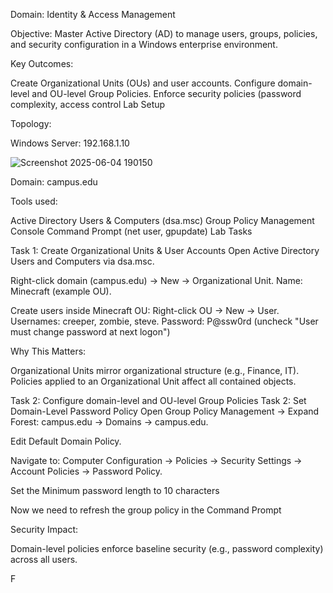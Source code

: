 Domain: Identity & Access Management

Objective: Master Active Directory (AD) to manage users, groups, policies, and security configuration in a Windows enterprise environment.

Key Outcomes:

Create Organizational Units (OUs) and user accounts.
Configure domain-level and OU-level Group Policies.
Enforce security policies (password complexity, access control
Lab Setup

Topology:

Windows Server: 192.168.1.10

![Screenshot 2025-06-04 190150](https://github.com/user-attachments/assets/a0139dda-8440-44fb-a945-a633e4c10682)

Domain: campus.edu


Tools used:

Active Directory Users & Computers (dsa.msc)
Group Policy Management Console
Command Prompt (net user, gpupdate)
Lab Tasks

Task 1: Create Organizational Units & User Accounts
Open Active Directory Users and Computers via dsa.msc.

Right-click domain (campus.edu) → New → Organizational Unit.
Name: Minecraft (example OU).


Create users inside Minecraft OU:
Right-click OU → New → User.
Usernames: creeper, zombie, steve.
Password: P@ssw0rd (uncheck "User must change password at next logon")




Why This Matters:

Organizational Units mirror organizational structure (e.g., Finance, IT). Policies applied to an Organizational Unit affect all contained objects.

Task 2: Configure domain-level and OU-level Group Policies
Task 2: Set Domain-Level Password Policy
Open Group Policy Management → Expand Forest: campus.edu → Domains → campus.edu.

Edit Default Domain Policy.

Navigate to: Computer Configuration → Policies → Security Settings → Account Policies → Password Policy.

Set the Minimum password length to 10 characters



Now we need to refresh the group policy in the Command Prompt


Security Impact:

Domain-level policies enforce baseline security (e.g., password complexity) across all users.





F
